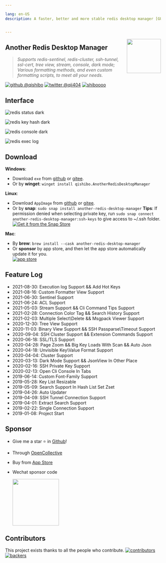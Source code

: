 ```yaml
---

lang: en-US
description: A faster, better and more stable redis desktop manager [GUI client], compatible with Linux, Windows, Mac. What's more, it won't crash when loading massive keys.


---
```


<img align="right" width="110" src="https://cdn.jsdelivr.net/gh/qishibo/img/202109031653244.png">

## Another Redis Desktop Manager

> <i>Supports redis-sentinel, redis-cluster, ssh-tunnel, ssl-cert, tree view, stream, console, dark mode; Various formatting methods, and even custom formatting scripts, to meet all your needs.</i>

[![github @qishibo](https://img.shields.io/badge/Github-@qishibo-blue.svg)](https://github.com/qishibo)
[![twitter @qii404](https://img.shields.io/badge/Twitter-@qii404-blue.svg)](https://twitter.com/qii404)
[![shiboooo](https://img.shields.io/badge/Weibo-@shiboooo-blue.svg)](https://weibo.com/shiboooo?is_hot=1)


## Interface

![redis status dark](https://cdn.jsdelivr.net/gh/qishibo/img/1630655843497-status.png)

![redis key hash dark](https://cdn.jsdelivr.net/gh/qishibo/img/1630655844559-str.png)

![redis console dark](https://cdn.jsdelivr.net/gh/qishibo/img/1630655846107-cli.png)

![redis exec log](https://cdn.jsdelivr.net/gh/qishibo/img/1630655847740-log.png)


## Download

**Windows**: 
- Download `exe` from [github](https://github.com/qishibo/AnotherRedisDesktopManager/releases) or [gitee](https://gitee.com/qishibo/AnotherRedisDesktopManager/releases).
- Or by **winget**: `winget install qishibo.AnotherRedisDesktopManager`

**Linux**:
- Download `AppImage` from [github](https://github.com/qishibo/AnotherRedisDesktopManager/releases) or [gitee](https://gitee.com/qishibo/AnotherRedisDesktopManager/releases).
 - Or by **snap**: `sudo snap install another-redis-desktop-manager`
 **Tips**: If permission denied when selecting private key, run `sudo snap connect another-redis-desktop-manager:ssh-keys` to give access to ~/.ssh folder.
<br/>[![Get it from the Snap Store](https://snapcraft.io/static/images/badges/en/snap-store-black.svg)](https://snapcraft.io/another-redis-desktop-manager)


**Mac**:
- By **brew**: `brew install --cask another-redis-desktop-manager`
- Or **sponsor** by app store, and then let the app store automatically update it for you.
<br/>[![app store](https://cdn.jsdelivr.net/gh/qishibo/img/202109031654242.png)](https://apps.apple.com/app/id1516451072)


## Feature Log

- 2021-08-30: Execution log Support && Add Hot Keys
- 2021-08-16: Custom Formatter View Support
- 2021-06-30: Sentinel Support
- 2021-06-24: ACL Support
- 2021-05-03: Stream Support && Cli Command Tips Support
- 2021-02-28: Connection Color Tag && Search History Support
- 2021-02-03: Multiple Select\Delete && Msgpack Viewer Support
- 2020-12-30: Tree View Support
- 2020-11-03: Binary View Support && SSH Passparse\Timeout Support
- 2020-09-04: SSH Cluster Support && Extension Commands Support
- 2020-06-18: SSL/TLS Support
- 2020-04-28: Page Zoom && Big Key Loads With Scan && Auto Json
- 2020-04-18: Unvisible Key\Value Format Support
- 2020-04-04: Cluster Support
- 2020-03-13: Dark Mode Support && JsonView In Other Place
- 2020-02-16: SSH Private Key Support
- 2020-02-13: Open Cli Console In Tabs
- 2019-06-14: Custom Font-Family Support
- 2019-05-28: Key List Resizable
- 2019-05-09: Search Support In Hash List Set Zset
- 2019-04-26: Auto Updater
- 2019-04-09: SSH Tunnel Connection Support
- 2019-04-01: Extract Search Support
- 2019-02-22: Single Connection Support
- 2019-01-08: Project Start



## Sponsor

- Give me a star ⭐ in [Github](https://github.com/qishibo/AnotherRedisDesktopManager)!
- Through [OpenCollective](https://opencollective.com/AnotherRedisDesktopManager)
- Buy from [App Store](https://apps.apple.com/app/id1516451072)
- Wechat sponsor code

  <img width="150px" src="https://cdn.jsdelivr.net/gh/qishibo/img/202109031655807.jpeg" />


## Contributors

This project exists thanks to all the people who contribute.
[![contributors](https://opencollective.com/AnotherRedisDesktopManager/contributors.svg?width=890&button=false)](https://github.com/qishibo/AnotherRedisDesktopManager/graphs/contributors)
[![backers](https://opencollective.com/AnotherRedisDesktopManager/backers.svg)](https://opencollective.com/AnotherRedisDesktopManager)


